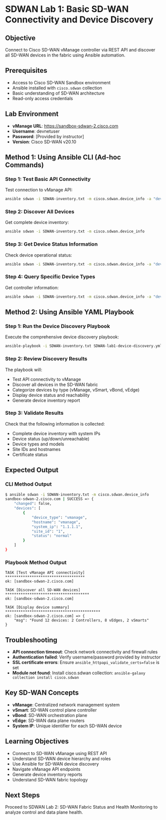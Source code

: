 # SDWAN Lab 1: Basic SD-WAN Connectivity and Device Discovery

## Objective
Connect to Cisco SD-WAN vManage controller via REST API and discover all SD-WAN devices in the fabric using Ansible automation.

## Prerequisites
- Access to Cisco SD-WAN Sandbox environment
- Ansible installed with `cisco.sdwan` collection
- Basic understanding of SD-WAN architecture
- Read-only access credentials

## Lab Environment
- **vManage URL**: https://sandbox-sdwan-2.cisco.com
- **Username**: devnetuser
- **Password**: [Provided by instructor]
- **Version**: Cisco SD-WAN v20.10

## Method 1: Using Ansible CLI (Ad-hoc Commands)

### Step 1: Test Basic API Connectivity
Test connection to vManage API:
```bash
ansible sdwan -i SDWAN-inventory.txt -m cisco.sdwan.device_info -a "device_category=controllers"
```

### Step 2: Discover All Devices
Get complete device inventory:
```bash
ansible sdwan -i SDWAN-inventory.txt -m cisco.sdwan.device_info
```

### Step 3: Get Device Status Information
Check device operational status:
```bash
ansible sdwan -i SDWAN-inventory.txt -m cisco.sdwan.device_info -a "device_category=vedges"
```

### Step 4: Query Specific Device Types
Get controller information:
```bash
ansible sdwan -i SDWAN-inventory.txt -m cisco.sdwan.device_info -a "device_type=vmanage"
```

## Method 2: Using Ansible YAML Playbook

### Step 1: Run the Device Discovery Playbook
Execute the comprehensive device discovery playbook:
```bash
ansible-playbook -i SDWAN-inventory.txt SDWAN-lab1-device-discovery.yml
```

### Step 2: Review Discovery Results
The playbook will:
- Test API connectivity to vManage
- Discover all devices in the SD-WAN fabric
- Categorize devices by type (vManage, vSmart, vBond, vEdge)
- Display device status and reachability
- Generate device inventory report

### Step 3: Validate Results
Check that the following information is collected:
- Complete device inventory with system IPs
- Device status (up/down/unreachable)
- Device types and models
- Site IDs and hostnames
- Certificate status

## Expected Output

### CLI Method Output
```bash
$ ansible sdwan -i SDWAN-inventory.txt -m cisco.sdwan.device_info
sandbox-sdwan-2.cisco.com | SUCCESS => {
    "changed": false,
    "devices": [
        {
            "device_type": "vmanage",
            "hostname": "vmanage",
            "system_ip": "1.1.1.1",
            "site_id": "1",
            "status": "normal"
        }
    ]
}
```

### Playbook Method Output
```
TASK [Test vManage API connectivity] ************************************
ok: [sandbox-sdwan-2.cisco.com]

TASK [Discover all SD-WAN devices] **************************************
ok: [sandbox-sdwan-2.cisco.com]

TASK [Display device summary] *******************************************
ok: [sandbox-sdwan-2.cisco.com] => {
    "msg": "Found 12 devices: 2 Controllers, 8 vEdges, 2 vSmarts"
}
```

## Troubleshooting
- **API connection timeout**: Check network connectivity and firewall rules
- **Authentication failed**: Verify username/password provided by instructor
- **SSL certificate errors**: Ensure `ansible_httpapi_validate_certs=false` is set
- **Module not found**: Install cisco.sdwan collection: `ansible-galaxy collection install cisco.sdwan`

## Key SD-WAN Concepts
- **vManage**: Centralized network management system
- **vSmart**: SD-WAN control plane controller
- **vBond**: SD-WAN orchestration plane
- **vEdge**: SD-WAN data plane routers
- **System IP**: Unique identifier for each SD-WAN device

## Learning Objectives
- Connect to SD-WAN vManage using REST API
- Understand SD-WAN device hierarchy and roles
- Use Ansible for SD-WAN device discovery
- Navigate vManage API endpoints
- Generate device inventory reports
- Understand SD-WAN fabric topology

## Next Steps
Proceed to SDWAN Lab 2: SD-WAN Fabric Status and Health Monitoring to analyze control and data plane health.